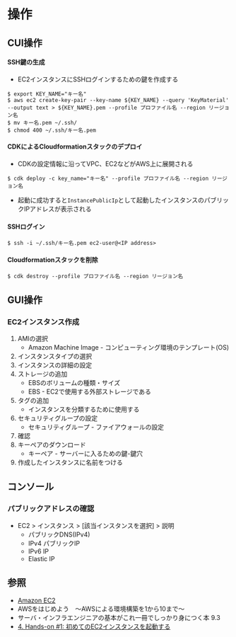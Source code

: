 # 操作
## CUI操作
#### SSH鍵の生成
- EC2インスタンスにSSHログインするための鍵を作成する

```
$ export KEY_NAME="キー名"
$ aws ec2 create-key-pair --key-name ${KEY_NAME} --query 'KeyMaterial' --output text > ${KEY_NAME}.pem --profile プロファイル名 --region リージョン名
$ mv キー名.pem ~/.ssh/
$ chmod 400 ~/.ssh/キー名.pem
```

#### CDKによるCloudformationスタックのデプロイ
- CDKの設定情報に沿ってVPC、EC2などがAWS上に展開される
```
$ cdk deploy -c key_name="キー名" --profile プロファイル名 --region リージョン名
```
- 起動に成功すると`InstancePublicIp`として起動したインスタンスのパブリックIPアドレスが表示される

#### SSHログイン
```
$ ssh -i ~/.ssh/キー名.pem ec2-user@<IP address>
```

#### Cloudformationスタックを削除
```
$ cdk destroy --profile プロファイル名 --region リージョン名
```

## GUI操作
### EC2インスタンス作成
1. AMIの選択
    - Amazon Machine Image - コンピューティング環境のテンプレート(OS)
2. インスタンスタイプの選択
3. インスタンスの詳細の設定
4. ストレージの追加
    - EBSのボリュームの種類・サイズ
    - EBS - EC2で使用する外部ストレージである
5. タグの追加
    - インスタンスを分類するために使用する
6. セキュリティグループの設定
    - セキュリティグループ - ファイアウォールの設定
7. 確認
8. キーペアのダウンロード
    - キーペア - サーバーに入るための鍵-鍵穴
9. 作成したインスタンスに名前をつける

## コンソール
### パブリックアドレスの確認
- EC2 > インスタンス > [該当インスタンスを選択] > 説明
  - パブリックDNS(IPv4)
  - IPv4 パブリックIP
  - IPv6 IP
  - Elastic IP

## 参照
- [Amazon EC2](https://aws.amazon.com/jp/ec2/?nc2=h_ql_prod_fs_ec2)
- AWSをはじめよう　～AWSによる環境構築を1から10まで～
- サーバ・インフラエンジニアの基本がこれ一冊でしっかり身につく本 9.3
- [4. Hands-on #1: 初めてのEC2インスタンスを起動する](https://tomomano.github.io/learn-aws-by-coding/#sec_first_ec2)
